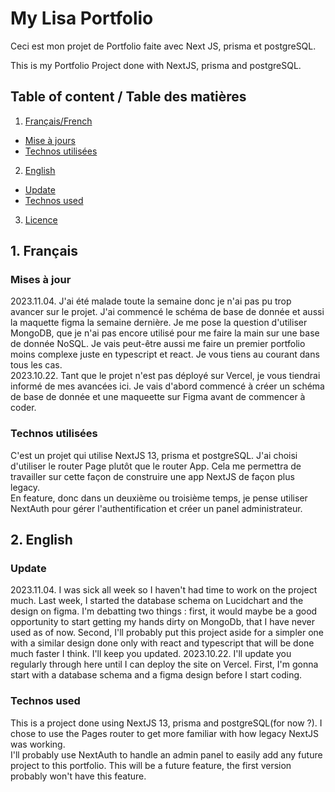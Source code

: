 # My Lisa Portfolio

Ceci est mon projet de Portfolio faite avec Next JS, prisma et postgreSQL.   
  
This is my Portfolio Project done with NextJS, prisma and postgreSQL.  

## Table of content / Table des matières

1. [Français/French](#French/Français)  
  - [Mise à jours](#Mise-à-jours)  
  - [Technos utilisées](#Technos-utilisées)  
2. [English](#English/Anglais)  
  - [Update](#Update)  
  - [Technos used](#Technos-used)  
3. [Licence](#Licence)  

## 1. Français

### Mises à jour
2023.11.04. J'ai été malade toute la semaine donc je n'ai pas pu trop avancer sur le projet. J'ai commencé le schéma de base de donnée et aussi la maquette figma la semaine dernière. Je me pose la question d'utiliser MongoDB, que je n'ai pas encore utilisé pour me faire la main sur une base de donnée NoSQL. Je vais peut-être aussi me faire un premier portfolio moins complexe juste en typescript et react. Je vous tiens au courant dans tous les cas.  
2023.10.22. Tant que le projet n'est pas déployé sur Vercel, je vous tiendrai informé de mes avancées ici. Je vais d'abord commencé à créer un schéma de base de donnée et une maqueette sur Figma avant de commencer à coder. 
### Technos utilisées
C'est un projet qui utilise NextJS 13, prisma et postgreSQL. J'ai choisi d'utiliser le router Page plutôt que le router App. Cela me permettra de travailler sur cette façon de construire une app NextJS de façon plus legacy.  
En feature, donc dans un deuxième ou troisième temps, je pense utiliser NextAuth pour gérer l'authentification et créer un panel administrateur.

## 2. English
### Update
2023.11.04. I was sick all week so I haven't had time to work on the project much. Last week, I started the database schema on Lucidchart and the design on figma. I'm debatting two things : first, it would maybe be a good opportunity to start getting my hands dirty on MongoDb, that I have never used as of now. Second, I'll probably put this project aside for a simpler one with a similar design done only with react and typescript that will be done much faster I think. I'll keep you updated.
2023.10.22. I'll update you regularly through here until I can deploy the site on Vercel. First, I'm gonna start with a database schema and a figma design before I start coding.
### Technos used
This is a project done using NextJS 13, prisma and postgreSQL(for now ?). I chose to use the Pages router to get more familiar with how legacy NextJS was working.  
I'll probably use NextAuth to handle an admin panel to easily add any future project to this portfolio. This will be a future feature, the first version probably won't have this feature.


